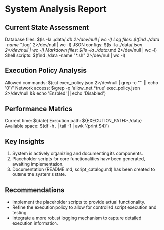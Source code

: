 # System Analysis Report
## Current State Assessment
Database files: $(ls -la ./data/*.db 2>/dev/null | wc -l)
Log files: $(find ./data -name "*.log" 2>/dev/null | wc -l)
JSON configs: $(ls -la ./data/*.json 2>/dev/null | wc -l)
Markdown files: $(ls -la ./data/*.md 2>/dev/null | wc -l)
Shell scripts: $(find ./data -name "*.sh" 2>/dev/null | wc -l)

## Execution Policy Analysis
Allowed commands: $(cat exec_policy.json 2>/dev/null | grep -c '"' || echo '0')"
Network access: $(grep -q 'allow_net.*true' exec_policy.json 2>/dev/null && echo 'Enabled' || echo 'Disabled')

## Performance Metrics
Current time: $(date)
Execution path: ${EXECUTION_PATH:-./data}
Available space: $(df -h . | tail -1 | awk '{print $4}')

## Key Insights
1. System is actively organizing and documenting its components.
2. Placeholder scripts for core functionalities have been generated, awaiting implementation.
3. Documentation (README.md, script_catalog.md) has been created to outline the system's state.

## Recommendations
- Implement the placeholder scripts to provide actual functionality.
- Refine the execution policy to allow for controlled script execution and testing.
- Integrate a more robust logging mechanism to capture detailed execution information.
